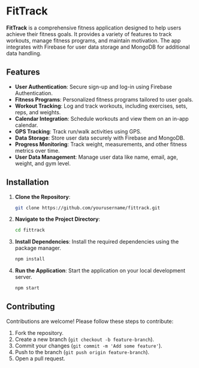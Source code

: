 # FitTrack

**FitTrack** is a comprehensive fitness application designed to help users achieve their fitness goals. It provides a variety of features to track workouts, manage fitness programs, and maintain motivation. The app integrates with Firebase for user data storage and MongoDB for additional data handling.

## Features

- **User Authentication**: Secure sign-up and log-in using Firebase Authentication.
- **Fitness Programs**: Personalized fitness programs tailored to user goals.
- **Workout Tracking**: Log and track workouts, including exercises, sets, reps, and weights.
- **Calendar Integration**: Schedule workouts and view them on an in-app calendar.
- **GPS Tracking**: Track run/walk activities using GPS.
- **Data Storage**: Store user data securely with Firebase and MongoDB.
- **Progress Monitoring**: Track weight, measurements, and other fitness metrics over time.
- **User Data Management**: Manage user data like name, email, age, weight, and gym level.

## Installation

1. **Clone the Repository**:
   ```bash
   git clone https://github.com/yourusername/fittrack.git
   ```

2. **Navigate to the Project Directory**:
   ```bash
   cd fittrack
   ```

3. **Install Dependencies**:
   Install the required dependencies using the package manager.
   ```bash
   npm install
   ```

4. **Run the Application**:
   Start the application on your local development server.
   ```bash
   npm start
   ```

## Contributing

Contributions are welcome! Please follow these steps to contribute:

1. Fork the repository.
2. Create a new branch (`git checkout -b feature-branch`).
3. Commit your changes (`git commit -m 'Add some feature'`).
4. Push to the branch (`git push origin feature-branch`).
5. Open a pull request.

